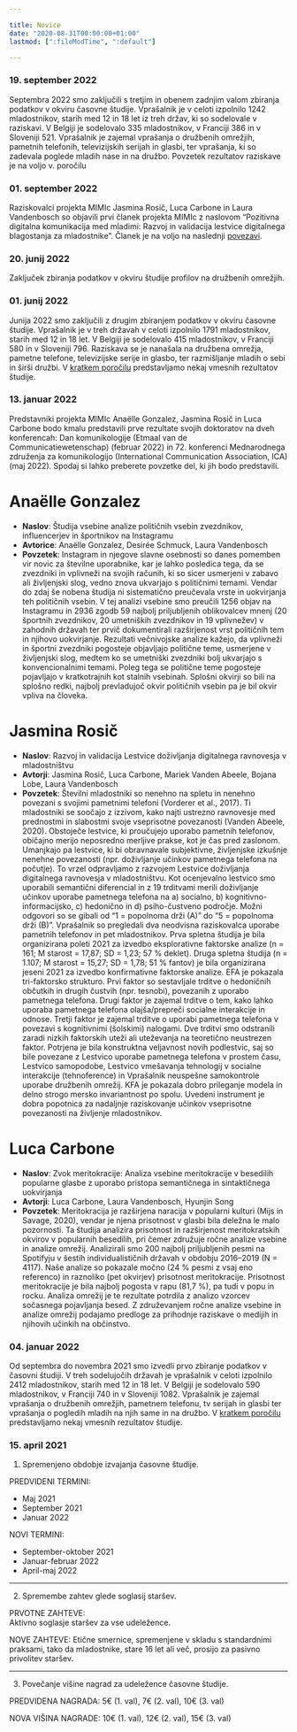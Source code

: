 ```yaml
---

title: Novice
date: "2020-08-31T00:00:00+01:00"
lastmod: [":fileModTime", ":default"]

---
```


### 19. september 2022

Septembra 2022 smo zaključili s tretjim in obenem zadnjim valom zbiranja podatkov v okviru časovne študije. Vprašalnik je v celoti izpolnilo 1242 mladostnikov, starih med 12 in 18 let iz treh držav, ki so sodelovale v raziskavi. V Belgiji je sodelovalo 335 mladostnikov, v Franciji 386 in v Sloveniji 521. Vprašalnik je zajemal vprašanja o družbenih omrežjih, pametnih telefonih, televizijskih serijah in glasbi, ter vprašanja, ki so zadevala poglede mladih nase in na družbo. Povzetek rezultatov raziskave je na voljo v. poročilu

### 01. september 2022

Raziskovalci projekta MIMIc Jasmina Rosič, Luca Carbone in Laura Vandenbosch so objavili prvi članek projekta MIMIc z naslovom “Pozitivna digitalna komunikacija med mladimi: Razvoj in validacija lestvice digitalnega blagostanja za mladostnike”. Članek je na voljo na naslednji [povezavi](https://www.ncbi.nlm.nih.gov/pmc/articles/PMC9474732/).

### 20. junij 2022

Zaključek zbiranja podatkov v okviru študije profilov na družbenih omrežjih.

### 01. junij 2022

Junija 2022 smo zaključili z drugim zbiranjem podatkov v okviru časovne študije. Vprašalnik je v treh državah v celoti izpolnilo 1791 mladostnikov, starih med 12 in 18 let. V Belgiji je sodelovalo 415 mladostnikov, v Franciji 580 in v Sloveniji 796. Raziskava se je nanašala na družbena omrežja, pametne telefone, televizijske serije in glasbo, ter razmišljanje mladih o sebi in širši družbi. V [kratkem poročilu](https://www.projectmimic.eu/sl/debriefings/debriefing_sl/index_w2/) predstavljamo nekaj vmesnih rezultatov študije.

### 13. januar 2022

Predstavniki projekta MIMIc Anaëlle Gonzalez, Jasmina Rosič in Luca Carbone bodo kmalu predstavili prve rezultate svojih doktoratov na dveh konferencah: Dan komunikologije (Etmaal van de Communicatiewetenschap) (februar 2022) in 72. konferenci Mednarodnega združenja za komunikologijo (International Communication Association, ICA) (maj 2022). Spodaj si lahko preberete povzetke del, ki jih bodo predstavili.

# Anaëlle Gonzalez
-	**Naslov**: Študija vsebine analize političnih vsebin zvezdnikov, influencerjev in športnikov na Instagramu
-	**Avtorice**: Anaëlle Gonzalez, Desirée Schmuck, Laura Vandenbosch
-	**Povzetek**: Instagram in njegove slavne osebnosti so danes pomemben vir novic za številne uporabnike, kar je lahko posledica tega, da se zvezdniki in vplivneži na svojih računih, ki so sicer usmerjeni v zabavo ali življenjski slog, vedno znova ukvarjajo s političnimi temami. Vendar do zdaj še nobena študija ni sistematično preučevala vrste in uokvirjanja teh političnih vsebin. V tej analizi vsebine smo preučili 1256 objav na Instagramu in 2936 zgodb 59 najbolj priljubljenih oblikovalcev mnenj (20 športnih zvezdnikov, 20 umetniških zvezdnikov in 19 vplivnežev) v zahodnih državah ter prvič dokumentirali razširjenost vrst političnih tem in njihovo uokvirjanje. Rezultati večnivojske analize kažejo, da vplivneži in športni zvezdniki pogosteje objavljajo politične teme, usmerjene v življenjski slog, medtem ko se umetniški zvezdniki bolj ukvarjajo s konvencionalnimi temami. Poleg tega se politične teme pogosteje pojavljajo v kratkotrajnih kot stalnih vsebinah. Splošni okvirji so bili na splošno redki, najbolj prevladujoč okvir političnih vsebin pa je bil okvir vpliva na človeka.

# Jasmina Rosič
-	**Naslov**: Razvoj in validacija Lestvice doživljanja digitalnega ravnovesja v mladostništvu
-	**Avtorji**: Jasmina Rosič, Luca Carbone, Mariek Vanden Abeele, Bojana Lobe, Laura Vandenbosch
-	**Povzetek**: Številni mladostniki so nenehno na spletu in nenehno povezani s svojimi pametnimi telefoni (Vorderer et al., 2017). Ti mladostniki se soočajo z izzivom, kako najti ustrezno ravnovesje med prednostmi in slabostmi svoje vseprisotne povezanosti (Vanden Abeele, 2020). Obstoječe lestvice, ki proučujejo uporabo pametnih telefonov, običajno merijo neposredno merljive prakse, kot je čas pred zaslonom. Umanjkajo pa lestvice, ki bi obravnavale subjektivne, življenjske izkušnje nenehne povezanosti (npr. doživljanje učinkov pametnega telefona na počutje). To vrzel odpravljamo z razvojem Lestvice doživljanja digitalnega ravnovesja v mladostništvu. Kot ocenjevalno lestvico smo uporabili semantični diferencial in z 19 trditvami merili doživljanje učinkov uporabe pametnega telefona na a) socialno, b) kognitivno-informacijsko, c) hedonično in d) psiho-čustveno področje. Možni odgovori so se gibali od “1 = popolnoma drži (A)” do “5 = popolnoma drži (B)”. Vprašalnik so pregledali dva neodvisna raziskovalca uporabe pametnih telefonov in pet mladostnikov. Prva spletna študija je bila organizirana poleti 2021 za izvedbo eksplorativne faktorske analize (n = 161; M starost = 17,87; SD = 1,23; 57 % deklet). Druga spletna študija (n = 1.107; M starost = 15,27; SD = 1,78; 51 % fantov) je bila organizirana jeseni 2021 za izvedbo konfirmativne faktorske analize. EFA je pokazala tri-faktorsko strukturo. Prvi faktor so sestavljale trditve o hedoničnih občutkih in drugih čustvih (npr. tesnobi), povezanih z uporabo pametnega telefona. Drugi faktor je zajemal trditve o tem, kako lahko uporaba pametnega telefona olajša/prepreči socialne interakcije in odnose. Tretji faktor je zajemal trditve o uporabi pametnega telefona v povezavi s kognitivnimi (šolskimi) nalogami. Dve trditvi smo odstranili zaradi nizkih faktorskih uteži ali uteževanja na teoretično neustrezen faktor. Potrjena je bila konstruktna veljavnost novih podlestvic, saj so bile povezane z Lestvico uporabe pametnega telefona v prostem času, Lestvico samopodobe, Lestvico vmešavanja tehnologij v socialne interakcije (tehnoference) in Vprašalnik neuspešne samokontrole uporabe družbenih omrežij. KFA je pokazala dobro prileganje modela in delno strogo mersko invariantnost po spolu. Uvedeni instrument je dobra popotnica za nadaljnje raziskovanje učinkov vseprisotne povezanosti na življenje mladostnikov.

# Luca Carbone
-	**Naslov**: Zvok meritokracije: Analiza vsebine meritokracije v besedilih popularne glasbe z uporabo pristopa semantičnega in sintaktičnega uokvirjanja 
-	**Avtorji**: Luca Carbone, Laura Vandenbosch, Hyunjin Song
-	**Povzetek**: Meritokracija je razširjena naracija v popularni kulturi (Mijs in Savage, 2020), vendar je njena prisotnost v glasbi bila deležna le malo pozornosti. Ta študija analizira prisotnost in razširjenost meritokratskih okvirov v popularnih besedilih, pri čemer združuje ročne analize vsebine in analize omrežij. Analizirali smo 200 najbolj priljubljenih pesmi na Spotifyju v šestih individualističnih državah v obdobju 2016–2019 (N = 4117). Naše analize so pokazale močno (24 % pesmi z vsaj eno referenco) in raznoliko (pet okvirjev) prisotnost meritokracije. Prisotnost meritokracije je bila najbolj pogosta v rapu (81,7 %), pa tudi v popu in rocku. Analiza omrežij je te rezultate potrdila z analizo vzorcev sočasnega pojavljanja besed. Z združevanjem ročne analize vsebine in analize omrežij podajamo predloge za prihodnje raziskave o medijih in njihovih učinkih na občinstvo.

### 04. januar 2022

Od septembra do novembra 2021 smo izvedli prvo zbiranje podatkov v časovni študiji. V treh sodelujočih državah je vprašalnik v celoti izpolnilo 2412 mladostnikov, starih med 12 in 18 let. V Belgiji je sodelovalo 590 mladostnikov, v Franciji 740 in v Sloveniji 1082. Vprašalnik je zajemal vprašanja o družbenih omrežjih, pametnem telefonu, tv serijah in glasbi ter vprašanja o pogledih mladih na njih same in na družbo. V [kratkem poročilu](https://www.projectmimic.eu/sl/debriefings/debriefing_sl/index_w1/) predstavljamo nekaj vmesnih rezultatov študije.

### 15. april 2021

1. Spremenjeno obdobje izvajanja časovne študije.

PREDVIDENI TERMINI:
- Maj 2021
- September 2021
- Januar 2022

NOVI TERMINI:
- September-oktober 2021
- Januar-februar 2022
- April-maj 2022

---
2. Spremembe zahtev glede soglasij staršev.

PRVOTNE ZAHTEVE:\
Aktivno soglasje staršev za vse udeležence.

NOVE ZAHTEVE:
Etične smernice, spremenjene v skladu s standardnimi praksami, tako da mladostnike, stare 16 let ali več, prosijo za pasivno privolitev staršev.

---
3. Povečanje višine nagrad za udeležence časovne študije.

PREDVIDENA NAGRADA: 5€ (1. val), 7€ (2. val), 10€ (3. val)

NOVA VIŠINA NAGRADE: 10€ (1. val), 12€ (2. val), 15€ (3. val)